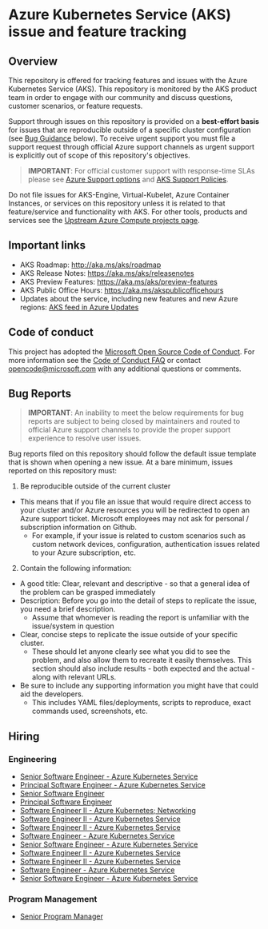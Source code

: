 # Azure Kubernetes Service (AKS) issue and feature tracking

## Overview

This repository is offered for tracking features and issues with the Azure Kubernetes
Service (AKS). This repository is monitored by the AKS product team in order to engage with our community and discuss questions, customer scenarios, or feature requests.

Support through issues on this repository is provided on a **best-effort basis** for issues that are reproducible outside
of a specific cluster configuration (see [Bug Guidance](#bugs) below). To receive urgent support you must file a support request through official Azure support channels as urgent support is explicitly out of scope of this repository's objectives.

> **IMPORTANT**: For official customer support with response-time SLAs please see
[Azure Support options][1] and [AKS Support Policies][2]. 

Do not file issues for AKS-Engine, Virtual-Kubelet, Azure Container Instances, or services on
this repository unless it is related to that feature/service and functionality
with AKS. For other tools, products and services see the [Upstream Azure Compute projects page](https://github.com/Azure/container-compute-upstream/blob/master/README.md#project-list).

## Important links

* AKS Roadmap: http://aka.ms/aks/roadmap
* AKS Release Notes: https://aka.ms/aks/releasenotes
* AKS Preview Features: https://aka.ms/aks/preview-features
* AKS Public Office Hours: https://aka.ms/akspublicofficehours
* Updates about the service, including new features and new Azure regions:
  [AKS feed in Azure Updates](https://azure.microsoft.com/updates/?product=kubernetes-service)

## Code of conduct

This project has adopted the [Microsoft Open Source Code of Conduct](https://opensource.microsoft.com/codeofconduct/). For more information see the [Code of Conduct FAQ](https://opensource.microsoft.com/codeofconduct/faq) or contact [opencode@microsoft.com](mailto:opencode@microsoft.com) with any additional questions or comments.

## Bug Reports <a name="bugs"></a>

> **IMPORTANT**: An inability to meet the below requirements for bug reports are subject to being closed by maintainers and routed to official Azure support channels to provide the proper support experience to resolve user issues.

Bug reports filed on this repository should follow the default issue template
that is shown when opening a new issue. At a bare minimum, issues reported on
this repository must:

1. Be reproducible outside of the current cluster

* This means that if you file an issue that would require direct access to
  your cluster and/or Azure resources you will be redirected to open an Azure
  support ticket. Microsoft employees may not ask for personal / subscription
  information on Github.
    * For example, if your issue is related to custom scenarios such as
    custom network devices, configuration, authentication issues related to
    your Azure subscription, etc.

2. Contain the following information:

* A good title: Clear, relevant and descriptive - so that a general idea of the
  problem can be grasped immediately
* Description: Before you go into the detail of steps to replicate the issue,
  you need a brief description.
  * Assume that whomever is reading the report is unfamiliar with the
    issue/system in question
* Clear, concise steps to replicate the issue outside of your specific cluster.
  * These should let anyone clearly see what you did to see the problem, and
    also allow them to recreate it easily themselves. This section should also
    include results - both expected and the actual - along with relevant URLs.
* Be sure to include any supporting information you might have that could aid the developers.
  * This includes YAML files/deployments, scripts to reproduce, exact commands used, screenshots, etc.

[1]: https://azure.microsoft.com/support/options/
[2]: https://docs.microsoft.com/en-us/azure/aks/support-policies

## Hiring
### Engineering

- [Senior Software Engineer - Azure Kubernetes Service](https://careers.microsoft.com/us/en/job/1171089/Senior%20Software%20Engineer%20-%20Azure%20Kubernetes%20Service)
- [Principal Software Engineer - Azure Kubernetes Service](https://careers.microsoft.com/us/en/job/1171095/Principal%20Software%20Engineer%20-%20Azure%20Kubernetes%20Service)
- [Senior Software Engineer](https://careers.microsoft.com/us/en/job/1147351/Senior%20Software%20Engineer)
- [Principal Software Engineer](https://careers.microsoft.com/us/en/job/1115237/Principal%20Software%20Engineer)
- [Software Engineer II - Azure Kubernetes; Networking](https://careers.microsoft.com/us/en/job/1012374/Software%20Engineer%20II%20-%20Azure%20Kubernetes;%20Networking)
- [Software Engineer II - Azure Kubernetes Service](https://careers.microsoft.com/us/en/job/1129325/Software%20Engineer%20II%20-%20Azure%20Kubernetes%20Service)
- [Software Engineer II - Azure Kubernetes Service](https://careers.microsoft.com/us/en/job/1129318/Software%20Engineer%20II%20-%20Azure%20Kubernetes%20Service)
- [Software Engineer - Azure Kubernetes Service](https://careers.microsoft.com/us/en/job/1170472/Software%20Engineer%20-%20Azure%20Kubernetes%20Service)
- [Senior Software Engineer - Azure Kubernetes Service](https://careers.microsoft.com/us/en/job/1129319/Senior%20Software%20Engineer%20-%20Azure%20Kubernetes%20Service)
- [Software Engineer II - Azure Kubernetes Service](https://careers.microsoft.com/us/en/job/1094994/Software%20Engineer%20II%20-%20Azure%20Kubernetes%20Service)
- [Software Engineer II - Azure Kubernetes Service](https://careers.microsoft.com/us/en/job/1176652/Software%20Engineer%20II%20-%20Azure%20Kubernetes%20Service)
- [Software Engineer - Azure Kubernetes Service](https://careers.microsoft.com/us/en/job/1176631/Software%20Engineer%20-%20Azure%20Kubernetes%20Service)
- [Senior Software Engineer - Azure Kubernetes Service](https://careers.microsoft.com/us/en/job/1176656/Senior%20Software%20Engineer%20-%20Azure%20Kubernetes%20Service)

### Program Management

- [Senior Program Manager](https://careers.microsoft.com/us/en/job/1225749/Senior%20Program%20Manager)
